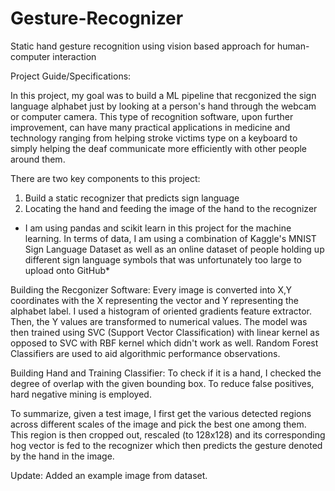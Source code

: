 # Gesture-Recognizer
Static hand gesture recognition using vision based approach for human-computer interaction

Project Guide/Specifications:

In this project, my goal was to build a ML pipeline that recgonized the sign language alphabet just by looking at a person's hand through the webcam or computer camera. This type of recognition software, upon further improvement, can have many practical applications in medicine and technology ranging from helping stroke victims type on a keyboard to simply helping the deaf communicate more efficiently with other people around them. 

There are two key components to this project:

1. Build a static recognizer that predicts sign language
2. Locating the hand and feeding the image of the hand to the recognizer

* I am using pandas and scikit learn in this project for the machine learning. In terms of data, I am using a combination of Kaggle's MNIST Sign Language Dataset as well as an online dataset of people holding up different sign language symbols that was unfortunately too large to upload onto GitHub*

Building the Recgonizer Software:
Every image is converted into X,Y coordinates with the X representing the vector and Y representing the alphabet label. I used a histogram of oriented gradients feature extractor. Then, the Y values are transformed to numerical values. The model was then trained using SVC (Support Vector Classification) with linear kernel as opposed to SVC with RBF kernel which didn't work as well. Random Forest Classifiers are used to aid algorithmic performance observations. 

Building Hand and Training Classifier:
To check if it is a hand, I checked the degree of overlap with the given bounding box. To reduce false positives, hard negative mining is employed. 

To summarize, given a test image, I first get the various detected regions across different scales of the image and pick the best one among them. This region is then cropped out, rescaled (to 128x128) and its corresponding hog vector is fed to the recognizer which then predicts the gesture denoted by the hand in the image.


Update: Added an example image from dataset.
